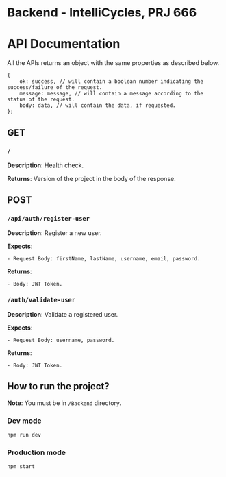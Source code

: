 # Backend - IntelliCycles, PRJ 666

# API Documentation

All the APIs returns an object with the same properties as described below.

```
{
    ok: success, // will contain a boolean number indicating the success/failure of the request.
    message: message, // will contain a message according to the status of the request.
    body: data, // will contain the data, if requested.
};
```

## GET

### `/`

**Description**: Health check.

**Returns**: Version of the project in the body of the response.

## POST

### `/api/auth/register-user`

**Description**: Register a new user.

**Expects**:

    - Request Body: firstName, lastName, username, email, password.

**Returns**:

    - Body: JWT Token.

### `/auth/validate-user`

**Description**: Validate a registered user.

**Expects**:

    - Request Body: username, password.

**Returns**:

    - Body: JWT Token.

## How to run the project?

**Note**: You must be in `/Backend` directory.

### Dev mode

```bash
npm run dev
```

### Production mode

```bash
npm start
```
